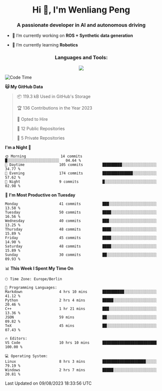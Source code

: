 <h1 align="center">Hi 👋, I'm Wenliang Peng</h1>
<h3 align="center">A passionate developer in AI and autonomous driving</h3>

- 🔭 I’m currently working on **ROS + Synthetic data generation**

- 🌱 I’m currently learning **Robotics**

<!-- <h3 align="left">Connect with me:</h3> -->
<!-- <p align="left">
</p> -->

<h3 align="center">Languages and Tools:</h3>
<p align="center">
  <a href="https://skillicons.dev">
    <img src="https://skillicons.dev/icons?i=cpp,ros,docker,azure,git,linux,py,pytorch,cmake,githubactions,powershell,md&perline=6" />
  </a>
</p>


<!-- <p><img align="center" src="https://github-readme-stats.vercel.app/api/top-langs?username=bpwl0121&show_icons=true&locale=en&layout=compact" alt="bpwl0121" /></p> -->

<!-- <p><img align="center" src="https://github-readme-streak-stats.herokuapp.com/?user=bpwl0121&" alt="bpwl0121" /></p> -->

<!--START_SECTION:waka-->
![Code Time](http://img.shields.io/badge/Code%20Time-131%20hrs%203%20mins-blue)

**🐱 My GitHub Data** 

> 📦 119.3 kB Used in GitHub's Storage 
 > 
> 🏆 136 Contributions in the Year 2023
 > 
> 💼 Opted to Hire
 > 
> 📜 12 Public Repositories 
 > 
> 🔑 5 Private Repositories 
 > 
**I'm a Night 🦉** 

```text
🌞 Morning                14 commits          █░░░░░░░░░░░░░░░░░░░░░░░░   04.64 % 
🌆 Daytime                105 commits         █████████░░░░░░░░░░░░░░░░   34.77 % 
🌃 Evening                174 commits         ██████████████░░░░░░░░░░░   57.62 % 
🌙 Night                  9 commits           █░░░░░░░░░░░░░░░░░░░░░░░░   02.98 % 
```
📅 **I'm Most Productive on Tuesday** 

```text
Monday                   41 commits          ███░░░░░░░░░░░░░░░░░░░░░░   13.58 % 
Tuesday                  50 commits          ████░░░░░░░░░░░░░░░░░░░░░   16.56 % 
Wednesday                40 commits          ███░░░░░░░░░░░░░░░░░░░░░░   13.25 % 
Thursday                 48 commits          ████░░░░░░░░░░░░░░░░░░░░░   15.89 % 
Friday                   45 commits          ████░░░░░░░░░░░░░░░░░░░░░   14.90 % 
Saturday                 48 commits          ████░░░░░░░░░░░░░░░░░░░░░   15.89 % 
Sunday                   30 commits          ██░░░░░░░░░░░░░░░░░░░░░░░   09.93 % 
```


📊 **This Week I Spent My Time On** 

```text
🕑︎ Time Zone: Europe/Berlin

💬 Programming Languages: 
Markdown                 4 hrs 10 mins       ██████████░░░░░░░░░░░░░░░   41.12 % 
Python                   2 hrs 4 mins        █████░░░░░░░░░░░░░░░░░░░░   20.46 % 
C++                      1 hr 21 mins        ███░░░░░░░░░░░░░░░░░░░░░░   13.36 % 
JSON                     59 mins             ██░░░░░░░░░░░░░░░░░░░░░░░   09.82 % 
TeX                      45 mins             ██░░░░░░░░░░░░░░░░░░░░░░░   07.43 % 

🔥 Editors: 
VS Code                  10 hrs 10 mins      █████████████████████████   100.00 % 

💻 Operating System: 
Linux                    8 hrs 3 mins        ████████████████████░░░░░   79.19 % 
Windows                  2 hrs 7 mins        █████░░░░░░░░░░░░░░░░░░░░   20.81 % 
```


 Last Updated on 09/08/2023 18:33:56 UTC
<!--END_SECTION:waka-->

